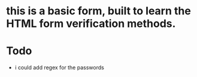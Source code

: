 # this is a basic form, built to learn the HTML form verification methods. 

 
 # Todo

- i could add regex for the passwords